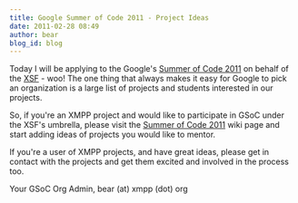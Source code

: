 ```yaml
---
title: Google Summer of Code 2011 - Project Ideas
date: 2011-02-28 08:49
author: bear
blog_id: blog
---
```


Today I will be applying to the Google's [Summer of Code 2011](http://code.google.com/soc/) on behalf of the [XSF](http://xmpp.org/) - woo! The one thing that always makes it easy for Google to pick an organization is a large list of projects and students interested in our projects.

So, if you're an XMPP project and would like to participate in GSoC under the XSF's umbrella, please visit the [Summer of Code 2011](http://wiki.xmpp.org/web/Summer_of_Code_2011) wiki page and start adding ideas of projects you would like to mentor.

If you're a user of XMPP projects, and have great ideas, please get in contact with the projects and get them excited and involved in the   process too.

Your GSoC Org Admin, bear (at) xmpp (dot) org
